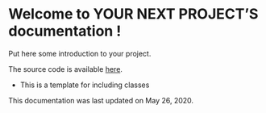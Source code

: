 <!-- This is A COPY OF the main index.rst file which is rendered into the landing page of your documentation.
Follow the inline instructions to configure this for YOUR next project. -->
# Welcome to YOUR NEXT PROJECT’S documentation !

Put here some introduction to your project.

The source code is available [here](https://github.com/mjbrusso/gui2darray).

<!-- maxdepth = 1 means the Table of Contents will only links to the separate pages of the documentation.
Increasing this number will result in deeper links to subtitles etc. -->
<!-- Below is the main Table Of Content
You have below a "dummy" file, that holds a template for a class.
To add pages to your documentation:
     * Make a file_name.rst file that follows one of the templates in this project
     * Add its name here to this TOC -->

* This is a template for including classes


<!-- Delete this line until the * to generate index for your project: * :ref:`genindex` -->
This documentation was last updated on May 26, 2020.

<!-- Finished personalizing all the relevant details? Great! Now make this your main index.rst,
And run `make clean html` from your documentation folder :) -->
